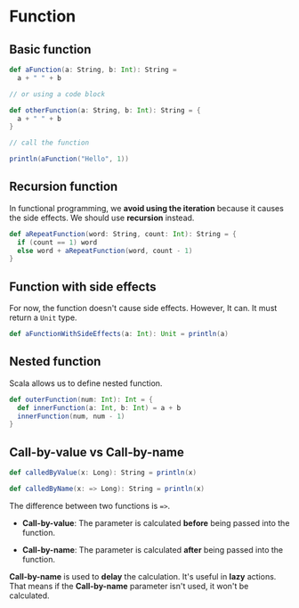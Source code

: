 # Function

## Basic function

```scala
def aFunction(a: String, b: Int): String =
  a + " " + b

// or using a code block

def otherFunction(a: String, b: Int): String = {
  a + " " + b
}

// call the function

println(aFunction("Hello", 1))
```

## Recursion function

In functional programming, we **avoid using the iteration** because it causes the side effects. We should use **recursion** instead.

```scala
def aRepeatFunction(word: String, count: Int): String = {
  if (count == 1) word
  else word + aRepeatFunction(word, count - 1)
}
```

## Function with side effects

For now, the function doesn't cause side effects. However, It can. It must return a `Unit` type.

```scala
def aFunctionWithSideEffects(a: Int): Unit = println(a)
```

## Nested function

Scala allows us to define nested function.

```scala
def outerFunction(num: Int): Int = {
  def innerFunction(a: Int, b: Int) = a + b
  innerFunction(num, num - 1)
}
```

## Call-by-value vs Call-by-name

```scala
def calledByValue(x: Long): String = println(x)

def calledByName(x: => Long): String = println(x)
```

The difference between two functions is `=>`.

- **Call-by-value**: The parameter is calculated **before** being passed into the function.

- **Call-by-name**: The parameter is calculated **after** being passed into the function.

**Call-by-name** is used to **delay** the calculation. It's useful in **lazy** actions. That means if the **Call-by-name** parameter isn't used, it won't be calculated.
